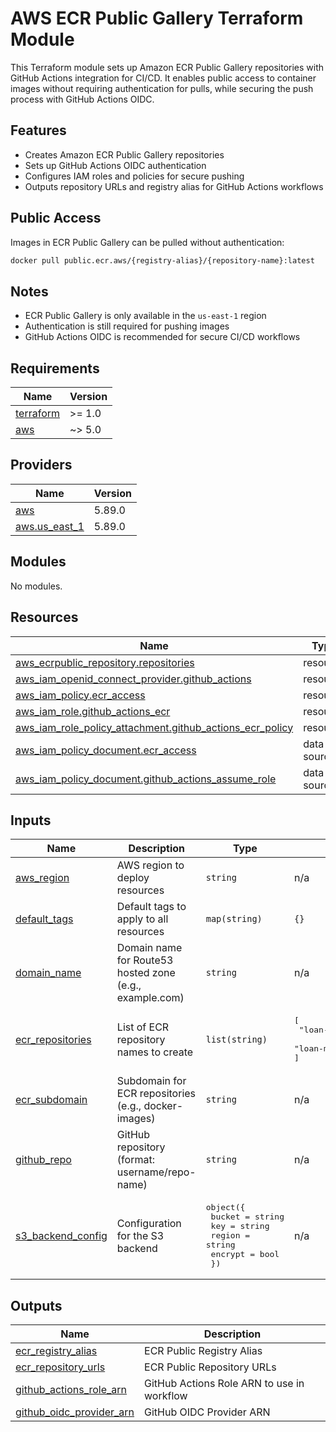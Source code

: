 # AWS ECR Public Gallery Terraform Module

This Terraform module sets up Amazon ECR Public Gallery repositories with GitHub Actions integration for CI/CD. It enables public access to container images without requiring authentication for pulls, while securing the push process with GitHub Actions OIDC.

## Features

- Creates Amazon ECR Public Gallery repositories
- Sets up GitHub Actions OIDC authentication
- Configures IAM roles and policies for secure pushing
- Outputs repository URLs and registry alias for GitHub Actions workflows

## Public Access

Images in ECR Public Gallery can be pulled without authentication:

```bash
docker pull public.ecr.aws/{registry-alias}/{repository-name}:latest
```

## Notes

- ECR Public Gallery is only available in the `us-east-1` region
- Authentication is still required for pushing images
- GitHub Actions OIDC is recommended for secure CI/CD workflows


## Requirements

| Name | Version |
|------|---------|
| <a name="requirement_terraform"></a> [terraform](#requirement\_terraform) | >= 1.0 |
| <a name="requirement_aws"></a> [aws](#requirement\_aws) | ~> 5.0 |

## Providers

| Name | Version |
|------|---------|
| <a name="provider_aws"></a> [aws](#provider\_aws) | 5.89.0 |
| <a name="provider_aws.us_east_1"></a> [aws.us\_east\_1](#provider\_aws.us\_east\_1) | 5.89.0 |

## Modules

No modules.

## Resources

| Name | Type |
|------|------|
| [aws_ecrpublic_repository.repositories](https://registry.terraform.io/providers/hashicorp/aws/latest/docs/resources/ecrpublic_repository) | resource |
| [aws_iam_openid_connect_provider.github_actions](https://registry.terraform.io/providers/hashicorp/aws/latest/docs/resources/iam_openid_connect_provider) | resource |
| [aws_iam_policy.ecr_access](https://registry.terraform.io/providers/hashicorp/aws/latest/docs/resources/iam_policy) | resource |
| [aws_iam_role.github_actions_ecr](https://registry.terraform.io/providers/hashicorp/aws/latest/docs/resources/iam_role) | resource |
| [aws_iam_role_policy_attachment.github_actions_ecr_policy](https://registry.terraform.io/providers/hashicorp/aws/latest/docs/resources/iam_role_policy_attachment) | resource |
| [aws_iam_policy_document.ecr_access](https://registry.terraform.io/providers/hashicorp/aws/latest/docs/data-sources/iam_policy_document) | data source |
| [aws_iam_policy_document.github_actions_assume_role](https://registry.terraform.io/providers/hashicorp/aws/latest/docs/data-sources/iam_policy_document) | data source |

## Inputs

| Name | Description | Type | Default | Required |
|------|-------------|------|---------|:--------:|
| <a name="input_aws_region"></a> [aws\_region](#input\_aws\_region) | AWS region to deploy resources | `string` | n/a | yes |
| <a name="input_default_tags"></a> [default\_tags](#input\_default\_tags) | Default tags to apply to all resources | `map(string)` | `{}` | no |
| <a name="input_domain_name"></a> [domain\_name](#input\_domain\_name) | Domain name for Route53 hosted zone (e.g., example.com) | `string` | n/a | yes |
| <a name="input_ecr_repositories"></a> [ecr\_repositories](#input\_ecr\_repositories) | List of ECR repository names to create | `list(string)` | <pre>[<br/>  "loan-management-api",<br/>  "loan-management-frontend"<br/>]</pre> | no |
| <a name="input_ecr_subdomain"></a> [ecr\_subdomain](#input\_ecr\_subdomain) | Subdomain for ECR repositories (e.g., docker-images) | `string` | n/a | yes |
| <a name="input_github_repo"></a> [github\_repo](#input\_github\_repo) | GitHub repository (format: username/repo-name) | `string` | n/a | yes |
| <a name="input_s3_backend_config"></a> [s3\_backend\_config](#input\_s3\_backend\_config) | Configuration for the S3 backend | <pre>object({<br/>    bucket  = string<br/>    key     = string<br/>    region  = string<br/>    encrypt = bool<br/>  })</pre> | n/a | yes |

## Outputs

| Name | Description |
|------|-------------|
| <a name="output_ecr_registry_alias"></a> [ecr\_registry\_alias](#output\_ecr\_registry\_alias) | ECR Public Registry Alias |
| <a name="output_ecr_repository_urls"></a> [ecr\_repository\_urls](#output\_ecr\_repository\_urls) | ECR Public Repository URLs |
| <a name="output_github_actions_role_arn"></a> [github\_actions\_role\_arn](#output\_github\_actions\_role\_arn) | GitHub Actions Role ARN to use in workflow |
| <a name="output_github_oidc_provider_arn"></a> [github\_oidc\_provider\_arn](#output\_github\_oidc\_provider\_arn) | GitHub OIDC Provider ARN |
